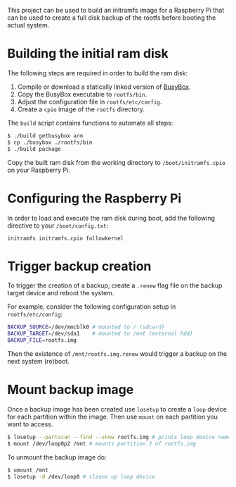 
This project can be used to build an initramfs image for a Raspberry Pi that can be used to create a full disk backup of the rootfs before booting the actual system.

<!-- Resources and examples:
   - https://wiki.gentoo.org/wiki/Custom_Initramfs
   - https://wiki.gentoo.org/wiki/Custom_Initramfs/Examples -->

# Building the initial ram disk
The following steps are required in order to build the ram disk:
1. Compile or download a statically linked version of [BusyBox](https://www.busybox.net).
2. Copy the BusyBox executable to `rootfs/bin`.
3. Adjust the configuration file in `rootfs/etc/config`.
4. Create a `cpio` image of the `rootfs` directory.

The `build` script contains functions to automate all steps:

```sh
$ ./build getbusybox arm
$ cp ./busybox ./rootfs/bin
$ ./build package
```

Copy the built ram disk from the working directory to `/boot/initramfs.cpio` on your Raspberry Pi.

# Configuring the Raspberry Pi
In order to load and execute the ram disk during boot, add the following directive to your `/boot/config.txt`:

```
initramfs initramfs.cpio followkernel
```

# Trigger backup creation
To trigger the creation of a backup, create a `.renew` flag file on the backup target device and reboot the system.

For example, consider the following configuration setup in `rootfs/etc/config`:

```sh
BACKUP_SOURCE=/dev/mmcblk0 # mounted to / (sdcard)
BACKUP_TARGET=/dev/sda1    # mounted to /mnt (external hdd)
BACKUP_FILE=rootfs.img
```

Then the existence of `/mnt/rootfs.img.renew` would trigger a backup on the next system (re)boot.

# Mount backup image
Once a backup image has been created use `losetup` to create a `loop` device for each partition within the image. Then use `mount` on each partition you want to access.

```sh
$ losetup --partscan --find --show rootfs.img # prints loop device name (e.g. /dev/loop0)
$ mount /dev/loop0p2 /mnt # mounts partition 2 of rootfs.img
```

To unmount the backup image do:

```sh
$ umount /mnt
$ losetup -d /dev/loop0 # cleans up loop device
```
